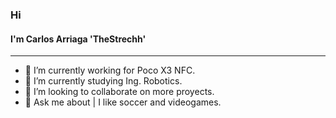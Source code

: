 ### Hi 
#### I'm Carlos Arriaga 'TheStrechh'
---

- 🔭 I’m currently working for Poco X3 NFC.
- 🌱 I’m currently studying Ing. Robotics.
- 👯 I’m looking to collaborate on more proyects.
- 💬 Ask me about | I like soccer and videogames.
